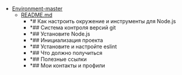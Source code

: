 - <a href = "E:\Node_projects\Node_Way\NBase\_Md\_Index\__Closer\_HPW\_Repos_HowProgrammingWorks_17_05_2020\Environment-master\cat.Environment-master\dir.Environment-master.md">Environment-master</a>
    - <a href = "E:\Node_projects\Node_Way\NBase\_Md\_Index\__Closer\_HPW\_Repos_HowProgrammingWorks_17_05_2020\Environment-master\README.md">README.md</a>
        - *# Как настроить окружение и инструменты для Node.js
        - *## Система контроля версий git
        - *## Установите Node.js
        - *##  Инициализация проекта
        - *## Установите и настройте eslint
        - *## Что должно получиться
        - *## Полезные ссылки
        - *## Мои контакты и профили
